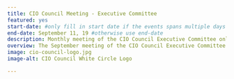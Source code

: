 ```yaml
---
title: CIO Council Meeting - Executive Committee
featured: yes
start-date: #only fill in start date if the events spans multiple days
end-date: September 11, 19 #otherwise use end-date
description: Monthly meeting of the CIO Council Executive Committee only.
overview: The September meeting of the CIO Council Executive Committee will be held from 3-430pm at GSA Headquarters at 1800 F St. NW, Washington, DC.
image: cio-council-logo.jpg
image-alt: CIO Council White Circle Logo

---
```

